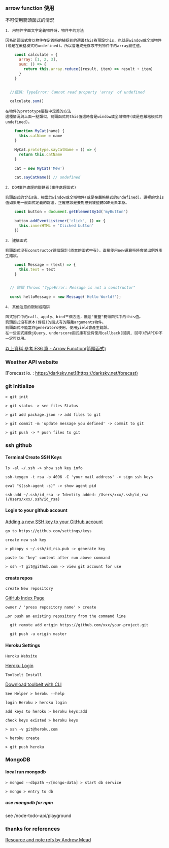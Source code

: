 ### arrow function 使用

  不可使用箭頭函式的情況
  
    1. 用物件字面文字定義物件時，物件中的方法

    因為箭頭函式會以物件在定義時的捕捉到的週邊this為預設this，也就是window或全域物件(或是在嚴格模式的undefined)。所以會造成是存取不到物件中的array屬性值。
  ``` javascript
      const calculate = {
        array: [1, 2, 3],
        sum: () => {
          return this.array.reduce((result, item) => result + item)
        }
      }
  

    //錯誤: TypeError: Cannot read property 'array' of undefined

    calculate.sum()
  ```
    在物件的prototype屬性中定義的方法
    這種情況與上面一點類似，箭頭函式的this值這時會是window或全域物件(或是在嚴格模式的undefined)。
  ``` javascript
      function MyCat(name) {
        this.catName = name
      }

      MyCat.prototype.sayCatName = () => {
        return this.catName
      }

      cat = new MyCat('Mew')

      cat.sayCatName() // undefined
  ```
    2. DOM事件處理的監聽者(事件處理函式)

    箭頭函式的this值，相當於window或全域物件(或是在嚴格模式的undefined)。這裡的this值如果用一般函式定義的寫法，正確應該是要對應到被監聽DOM元素本身。

  ``` javascript
      const button = document.getElementById('myButton')

      button.addEventListener('click', () => {
        this.innerHTML = 'Clicked button'
      })
  ```

    3. 建構函式
    
    箭頭函式沒有constructor這個設計(原本的函式中有)，直接使用new運算符時會拋出例外產生錯誤。

  ``` javascript
      const Message = (text) => {
        this.text = text
      }
  

    // 錯誤 Throws "TypeError: Message is not a constructor"

    const helloMessage = new Message('Hello World!');
  ```

    4. 其他注意的限制或陷阱

    函式物件中的call、apply、bind三個方法，無法"覆蓋"箭頭函式中的this值。
    箭頭函式沒有原本(傳統)的函式有的隱藏arguments物件。
    箭頭函式不能當作generators使用，使用yield會產生錯誤。
    在一些函式庫像jQuery、underscore函式庫有些有使用callback(回調, 回呼)的API中不一定可以用。

[以上資料 參考 ES6 篇 - Arrow Function(箭頭函式)](https://ithelp.ithome.com.tw/articles/10185221) 

### Weather API website

  [Forecast io. : https://darksky.net](https://darksky.net/forecast)

### git Initialize

    > git init

    > git status -> see files Status

    > git add package.json -> add files to git

    > git commit -m 'update message you defined' -> commit to git

    > git push -> * push files to git

### ssh github

#### Terminal Create SSH Keys

    ls -al ~/.ssh -> show ssh key info

    ssh-keygen -t rsa -b 4096 -C 'your mail address' -> sign ssh keys

    eval "$(ssh-agent -s)" -> show agent pid

    ssh-add ~/.ssh/id_rsa -> Identity added: /Users/xxx/.ssh/id_rsa (/Users/xxx/.ssh/id_rsa)

#### Login to your github account

  [Adding a new SSH key to your GitHub account](https://help.github.com/articles/adding-a-new-ssh-key-to-your-github-account/)

    go to https://github.com/settings/keys

    create new ssh key

    > pbcopy < ~/.ssh/id_rsa.pub -> generate key

    paste to 'key' content after run above command

    > ssh -T git@github.com -> view git account for use

#### create repos

    create New repository

  [GitHub Index Page](https://github.com/)

    owner / 'press repository name' > create

    …or push an existing repository from the command line

      git remote add origin https://github.com/xxx/your-project.git
    
      git push -u origin master

#### Heroku Settings

    Heroku Website
    
  [Heroku Login](https://dashboard.heroku.com/)

    Toolbelt Install

  [Download toolbelt with CLI](https://blog.heroku.com/the_heroku_toolbelt)

    See Helper > heroku --help

    login Heroku > heroku login 

    add keys to heroku > heroku keys:add

    check keys existed > heroku keys

    > ssh -v git@heroku.com

    > heroku create

    > git push heroku

### MongoDB

#### local run mongodb

    > mongod --dbpath ~/[mongo-data] > start db service

    > mongo > entry to db

##### use mongodb for npm

  see /node-todo-api/playground

### thanks for references
  [Resource and note refs by Andrew Mead](https://github.com/andrewjmead)